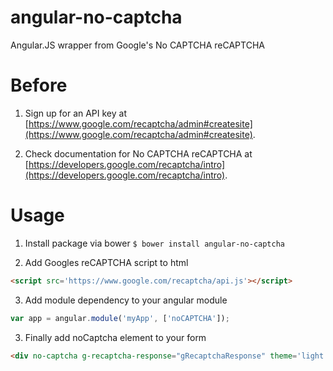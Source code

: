 angular-no-captcha
==================

Angular.JS wrapper from Google's No CAPTCHA reCAPTCHA

# Before

1. Sign up for an API key at [https://www.google.com/recaptcha/admin#createsite](https://www.google.com/recaptcha/admin#createsite).

2. Check documentation for No CAPTCHA reCAPTCHA at [https://developers.google.com/recaptcha/intro](https://developers.google.com/recaptcha/intro).

# Usage

1. Install package via bower
```$ bower install angular-no-captcha```

2. Add Googles reCAPTCHA script to html
```html
<script src='https://www.google.com/recaptcha/api.js'></script>
```

3. Add module dependency to your angular module
```javascript
var app = angular.module('myApp', ['noCAPTCHA']);
```

3. Finally add noCaptcha element to your form
```html
<div no-captcha g-recaptcha-response="gRecaptchaResponse" theme='light' site-key="<your site key>"></div>
```

